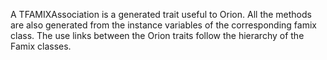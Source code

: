 A TFAMIXAssociation is a generated trait useful to Orion. All the methods are also generated from the instance variables of the corresponding famix class. The use links between the Orion traits follow the hierarchy of the Famix classes. 